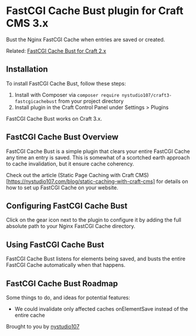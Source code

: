 # FastCGI Cache Bust plugin for Craft CMS 3.x

Bust the Nginx FastCGI Cache when entries are saved or created.

Related: [FastCGI Cache Bust for Craft 2.x](https://github.com/nystudio107/fastcgicachebust)

## Installation

To install FastCGI Cache Bust, follow these steps:

1. Install with Composer via `composer require nystudio107/craft3-fastcgicachebust` from your project directory
2. Install plugin in the Craft Control Panel under Settings > Plugins

FastCGI Cache Bust works on Craft 3.x.

## FastCGI Cache Bust Overview

FastCGI Cache Bust is a simple plugin that clears your entire FastCGI Cache any time an entry is saved. This is somewhat of a scortched earth approach to cache invalidation, but it ensure cache coherency.

Check out the article (Static Page Caching with Craft CMS)[https://nystudio107.com/blog/static-caching-with-craft-cms] for details on how to set up FastCGI Cache on your website.

## Configuring FastCGI Cache Bust

Click on the gear icon next to the plugin to configure it by adding the full absolute path to your Nginx FastCGI Cache directory.

## Using FastCGI Cache Bust

FastCGI Cache Bust listens for elements being saved, and busts the entire FastCGI Cache automatically when that happens.

## FastCGI Cache Bust Roadmap

Some things to do, and ideas for potential features:

* We could invalidate only affected caches onElementSave instead of the entire cache

Brought to you by [nystudio107](https://nystudio107.com)
